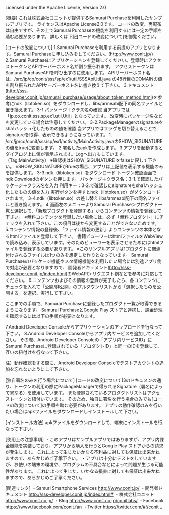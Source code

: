 

Licensed under the Apache License, Version 2.0 


[概要]
これは株式会社コニットが提供するSamurai Purchaseを利用したサンプルアプリです。
ライセンスはApache License2.0です。
コードの改変、再配布は自由ですが、その上でSamurai Purchaseの機能を利用するには一定の手順を踏む必要があります。
詳しくは下記[コードの改変について]を御覧ください。

[コードの改変について]
1.Samurai Purchaseを利用する前提のアプリとなります。Samurai Purchaseに申し込みをしてください。(http://www.conit.jp/)
2.Samurai Purchaseにアプリケーションを登録してください。登録時にアクセストークンとAPIサーバーホスト名が割り振られます。
  アクセストークンはSamurai PurchaseAPIを呼び出すのに使用します。
  APIサーバーホスト名は、/src/jp/co/conit/sss/sp/ex1/util/SSSApiUtil.java の48行目のDOMAINの値を割り振られたAPIサーバーホスト名に書き換えて下さい。
3.ドキュメント(http://sss-developer.conit.jp/samurai_purchase/usage/about_token_method.html)を参考にndk（libtoken.so）をダウンロードし、libs/armeabi配下の同名ファイルと置き換えます。
  3-1.パッケージ＋クラス名の確認
    当アプリでは「jp.co.conit.sss.sp.ex1.util.Util」となっています。
    改変時にパッケージ名などを変更している場合は注意してください。
  3-2.PackageManagerのsignatureをsha1ハッシュ化したものの値を確認
    当アプリではフラグを切り替えることでsignatureを取得、表示できるようになっています。
       1. /src/jp/co/conit/sss/sp/ex1/activity/MainActivity.javaのSHOW_SIGUNATUREの値をtrueに変更します。
       2.署名したapkを作成します。
       3.アプリを起動するとダイアログ上に値が表示されます。Logへ出力もしています。（Tag:MainActivity）
         ※確認後はSHOW_SIGUNATURE をfalseに戻して下さい。
         ※SHOW_SIGUNATUREがtrueの場合、アプリは上記値を表示する機能のみを提供します。
  3-3.ndk（libtoken.so）をダウンロード
    トークン確認画面でndk Downloadのボタンを押します。
      パッケージ＋クラス名：3-1.で確認したパッケージ＋クラス名を入力
      利用キー：3-2.で確認したsignatureをsha1ハッシュ化したものの値を入力
    実行ボタンを押すとndk（libtoken.so）がダウンロードされます。
  3-4.ndk（libtoken.so）の差し替え
    libs/armeabi配下の同名ファイルと置き換えます。
4.画面左のメニューよりSamurai Purchase＞プロダクト一覧と選択して、「新規プロダクトを登録する」からコンテンツの情報を登録して下さい。
  ※無料コンテンツを登録したい場合には、必ず「無料プロダクト」にチェックを入れて下さい。この項目は後から変更することができないためです。
5.コンテンツ情報の登録後、「ファイル情報の更新」よりコンテンツの本体となるhtmlファイルを登録して下さい。
  書籍ビューワーはhtmlファイルをWebViewで読み込み、表示しています。そのためビューワーを表示させるためにはhtmlファイルを登録する必要があります。
  ※このサンプルアプリは1プロダクトに関連付けされるファイルは1つのみを想定した作りとなっています。
    Samurai Purchaseのパッケージ機能やメタ情報機能を利用したい場合には別途アプリ側で対応が必要となりますので、
    開発者ドキュメント(http://sss-developer.conit.jp/index.html)のWebAPI＞リクエスト例などを参考に対応してください。
6.コンテンツおよびその情報の登録が完了したら、各コンテンツにチェックを入れて「公開/非公開」のプルダウンリストから「選択したものを公開する」を選択、実行して下さい。

ここまでの手順で、Samurai Purchaseに登録したプロダクト一覧が取得できるようになります。
Samurai PurchaseとGoogle Play ストアと連携し、課金処理を確認するには以下の手順が必要となります。

7.Android Developer Consoleからアプリケーションのアップロードを行なって下さい。
8.Android Developer Consoleからアプリ内サービスを追加してください。
  その際、Android Developer Consoleの「アプリ内サービスID」にSamurai Purchaseに登録されている「プロダクトID」と同一のIDを登録して、互いの紐付けを行なって下さい。

注）動作確認をする際に、Android Developer Consoleでテストアカウントの追加を忘れないようにして下さい。


[独自署名のみを行う場合について]
[コードの改変について]3のドキュメンの通り、トークンの利用の際にPackageManagerで得られるSignature（署名によって異なる）を使用しています。
また登録されているプロダクトリストはアクセストークンと紐付いています。
そのため、独自に署名を行う場合のみでも[コードの改変について]の手順を踏む必要があります。
アプリの動作確認のみを行いたい場合はapkファイルをダウンロードしインストールして下さい。

[インストール方法]
apkファイルをダウンロードして、端末にインストールを行なって下さい。

[使用上の注意事項]
・このアプリはサンプルアプリではありますが、アプリ内課金機能を実装しており、アプリから購入を行うとGoogle Play ストアからの請求が発生します。
  これによって生じたいかなる不利益に対しても保証は出来かねますので、あらかじめご了承下さい。
・アプリは十分にテストをしていますが、お使いの端末の環境や、プログラムの不具合などによって問題が生じる可能性があります。
  これによって生じた、いかなる損害に対しても保証は出来かねますので、あらかじめご了承ください。

[関連リンク]
・Samuri Smartphone Services  http://www.conit.jp/
・開発者ドキュメント  http://sss-developer.conit.jp/index.html#
・株式会社コニット  http://www.conit.co.jp/
・Blog  http://www.conit.co.jp/conitlabs/
・Facebook  https://www.facebook.com/conit.fan
・Twitter  https://twitter.com/#!/conit
_
